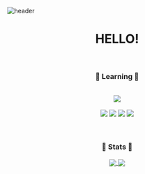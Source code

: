 ![header](https://capsule-render.vercel.app/api?type=waving&color=timeGradient&height=300&section=header&text=SOO%20JUNG&fontSize=90)

<!--소개-->
<div align=center>
  <h1> HELLO! </h1>
  </br>
  
  <h3><b>💎 Learning 💎</b></h3>
  </br>
  <img src="https://img.shields.io/badge/Python-3776AB?style=flat-square&logo=python&logoColor=white"/>
  </br></br>
  <img src="https://img.shields.io/badge/html5-E34F26?style=flat-square&logo=html5&logoColor=white"/> 
  <img src="https://img.shields.io/badge/css3-1572B6?style=flat-square&logo=css3&logoColor=white"/> 
  <img src="https://img.shields.io/badge/javascript-F7DF1E?style=flat-square&logo=javascript&logoColor=black"/> 
  <img src="https://img.shields.io/badge/React-61DAFB?style=flat-square&logo=React&logoColor=white"/>
  </br></br>


  #
  <h3><b>💎 Stats 💎</b></h3>

  <a href="https://github.com/anuraghazra/github-readme-stats">
  <img align="center" src="https://github-readme-stats.vercel.app/api?username=MODIFYC&show_icons=true&theme=nightowl" />
  </a>
  <a href="https://github.com/anuraghazra/convoychat">
    <img align="center" src="https://github-readme-stats.vercel.app/api/top-langs/?username=MODIFYC&layout=compact&theme=nightowl" />
  </a>
  
  # 
</div>
